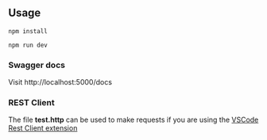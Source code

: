 ## Usage

```
npm install

npm run dev
```

### Swagger docs

Visit http://localhost:5000/docs

### REST Client

The file **test.http** can be used to make requests if you are using the [VSCode Rest Client extension](https://marketplace.visualstudio.com/items?itemName=humao.rest-client)
